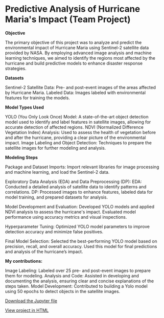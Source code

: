 # Predictive Analysis of Hurricane Maria's Impact (Team Project)

**Objective**

The primary objective of this project was to analyze and predict the environmental impact of Hurricane Maria using Sentinel-2 satellite data provided by NASA. By employing advanced image analysis and machine learning techniques, we aimed to identify the regions most affected by the hurricane and build predictive models to enhance disaster response strategies.

**Datasets**

Sentinel-2 Satellite Data: Pre- and post-event images of the areas affected by Hurricane Maria.
Labeled Data: Images labeled with environmental features for training the models.

**Model Types Used**

YOLO (You Only Look Once) Model: A state-of-the-art object detection model used to identify and label features in satellite images, allowing for accurate detection of affected regions.
NDVI (Normalized Difference Vegetation Index) Analysis: Used to assess the health of vegetation before and after the hurricane, providing a clear picture of the environmental impact.
Image Labeling and Object Detection: Techniques to prepare the satellite images for further modeling and analysis.

**Modeling Steps**

Package and Dataset Imports:
Import relevant libraries for image processing and machine learning, and load the Sentinel-2 data.

Exploratory Data Analysis (EDA) and Data Preprocessing (DP):
EDA: Conducted a detailed analysis of satellite data to identify patterns and correlations.
DP: Processed images to enhance features, labeled data for model training, and prepared datasets for analysis.

Model Development and Evaluation:
Developed YOLO models and applied NDVI analysis to assess the hurricane's impact. Evaluated model performance using accuracy metrics and visual inspections.

Hyperparameter Tuning:
Optimized YOLO model parameters to improve detection accuracy and minimize false positives.

Final Model Selection:
Selected the best-performing YOLO model based on precision, recall, and overall accuracy. Used this model for final predictions and analysis of the hurricane’s impact.

**My contributions:**

Image Labeling: Labeled over 25 pre- and post-event images to prepare them for modeling.
Analysis and Code: Assisted in developing and documenting the analysis, ensuring clear and concise explanations of the steps taken.
Model Development: Contributed to building a Yolo model using 50 epochs to detect objects in the satellite images.



<a href="A1_Team2_Chuys_Latino_Group.ipynb">Download the Jupyter file</a> 

<a href="A1_Team2_Chuys_Latino_Group.html">View project in HTML</a>
